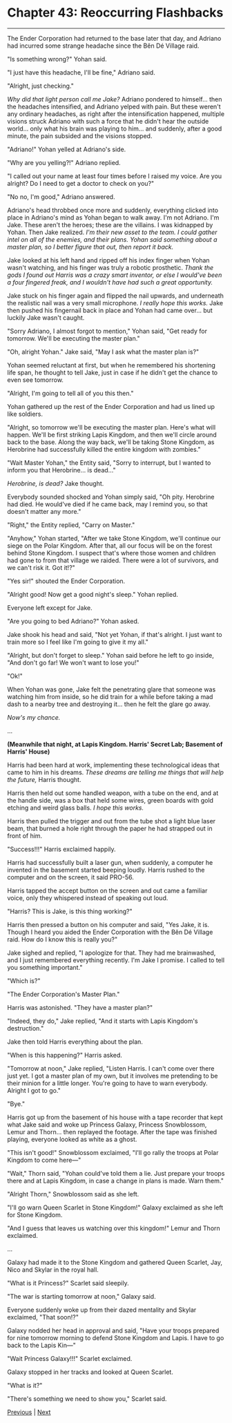 # Chapter 43: Reoccurring Flashbacks
---

The Ender Corporation had returned to the base later that day, and Adriano had incurred some strange headache since the Běn Dé Village raid.

"Is something wrong?" Yohan said.

"I just have this headache, I'll be fine," Adriano said.

"Alright, just checking."

*Why did that light person call me Jake?* Adriano pondered to himself... then the headaches intensified, and Adriano yelped with pain. But these weren't any ordinary headaches, as right after the intensification happened, multiple visions struck Adriano with such a force that he didn't hear the outside world... only what his brain was playing to him... and suddenly, after a good minute, the pain subsided and the visions stopped.

"Adriano!" Yohan yelled at Adriano's side.

"Why are you yelling?!" Adriano replied.

"I called out your name at least four times before I raised my voice. Are you alright? Do I need to get a doctor to check on you?"

"No no, I'm good," Adriano answered.

Adriano's head throbbed once more and suddenly, everything clicked into place in Adriano's mind as Yohan began to walk away. I'm not Adriano. I'm Jake. These aren't the heroes; these are the villains. I was kidnapped by Yohan. Then Jake realized. *I'm their new asset to the team. I could gather intel on all of the enemies, and their plans. Yohan said something about a master plan, so I better figure that out, then report it back.*

Jake looked at his left hand and ripped off his index finger when Yohan wasn't watching, and his finger was truly a robotic prosthetic. *Thank the gods I found out Harris was a crazy smart inventor, or else I would've been a four fingered freak, and I wouldn't have had such a great opportunity.*

Jake stuck on his finger again and flipped the nail upwards, and underneath the realistic nail was a very small microphone. *I really hope this works.* Jake then pushed his fingernail back in place and Yohan had came over... but luckily Jake wasn't caught.

"Sorry Adriano, I almost forgot to mention," Yohan said, "Get ready for tomorrow. We'll be executing the master plan."

"Oh, alright Yohan." Jake said, "May I ask what the master plan is?"

Yohan seemed reluctant at first, but when he remembered his shortening life span, he thought to tell Jake, just in case if he didn't get the chance to even see tomorrow.

"Alright, I'm going to tell all of you this then."

Yohan gathered up the rest of the Ender Corporation and had us lined up like soldiers.

"Alright, so tomorrow we'll be executing the master plan. Here's what will happen. We'll be first striking Lapis Kingdom, and then we'll circle around back to the base. Along the way back, we'll be taking Stone Kingdom, as Herobrine had successfully killed the entire kingdom with zombies."

"Wait Master Yohan," the Entity said, "Sorry to interrupt, but I wanted to inform you that Herobrine... is dead..."

*Herobrine, is dead?* Jake thought.

Everybody sounded shocked and Yohan simply said, "Oh pity. Herobrine had died. He would've died if he came back, may I remind you, so that doesn't matter any more."

"Right," the Entity replied, "Carry on Master."

"Anyhow," Yohan started, "After we take Stone Kingdom, we'll continue our siege on the Polar Kingdom. After that, all our focus will be on the forest behind Stone Kingdom. I suspect that's where those women and children had gone to from that village we raided. There were a lot of survivors, and we can't risk it. Got it!?"

"Yes sir!" shouted the Ender Corporation.

"Alright good! Now get a good night's sleep." Yohan replied.

Everyone left except for Jake.

"Are you going to bed Adriano?" Yohan asked.

Jake shook his head and said, "Not yet Yohan, if that's alright. I just want to train more so I feel like I'm going to give it my all."

"Alright, but don't forget to sleep." Yohan said before he left to go inside, "And don't go far! We won't want to lose you!"

"Ok!"

When Yohan was gone, Jake felt the penetrating glare that someone was watching him from inside, so he did train for a while before taking a mad dash to a nearby tree and destroying it... then he felt the glare go away.

*Now's my chance.*

...

**(Meanwhile that night, at Lapis Kingdom. Harris' Secret Lab; Basement of Harris' House)**

Harris had been hard at work, implementing these technological ideas that came to him in his dreams. *These dreams are telling me things that will help the future,* Harris thought.

Harris then held out some handled weapon, with a tube on the end, and at the handle side, was a box that held some wires, green boards with gold etching and weird glass balls. *I hope this works.*

Harris then pulled the trigger and out from the tube shot a light blue laser beam, that burned a hole right through the paper he had strapped out in front of him.

"Success!!!" Harris exclaimed happily.

Harris had successfully built a laser gun, when suddenly, a computer he invented in the basement started beeping loudly. Harris rushed to the computer and on the screen, it said PRO-56.

Harris tapped the accept button on the screen and out came a familiar voice, only they whispered instead of speaking out loud.

"Harris? This is Jake, is this thing working?"

Harris then pressed a button on his computer and said, "Yes Jake, it is. Though I heard you aided the Ender Corporation with the Běn Dé Village raid. How do I know this is really you?"

Jake sighed and replied, "I apologize for that. They had me brainwashed, and I just remembered everything recently. I'm Jake I promise. I called to tell you something important."

"Which is?"

"The Ender Corporation's Master Plan."

Harris was astonished. "They have a master plan?"

"Indeed, they do," Jake replied, "And it starts with Lapis Kingdom's destruction."

Jake then told Harris everything about the plan.

"When is this happening?" Harris asked.

"Tomorrow at noon," Jake replied, "Listen Harris. I can't come over there just yet. I got a master plan of my own, but it involves me pretending to be their minion for a little longer. You're going to have to warn everybody. Alright I got to go."

"Bye."

Harris got up from the basement of his house with a tape recorder that kept what Jake said and woke up Princess Galaxy, Princess Snowblossom, Lemur and Thorn... then replayed the footage. After the tape was finished playing, everyone looked as white as a ghost.

"This isn't good!" Snowblossom exclaimed, "I'll go rally the troops at Polar Kingdom to come here—"

"Wait," Thorn said, "Yohan could've told them a lie. Just prepare your troops there and at Lapis Kingdom, in case a change in plans is made. Warn them."

"Alright Thorn," Snowblossom said as she left.

"I'll go warn Queen Scarlet in Stone Kingdom!" Galaxy exclaimed as she left for Stone Kingdom.

"And I guess that leaves us watching over this kingdom!" Lemur and Thorn exclaimed.

...

Galaxy had made it to the Stone Kingdom and gathered Queen Scarlet, Jay, Nico and Skylar in the royal hall.

"What is it Princess?" Scarlet said sleepily.

"The war is starting tomorrow at noon," Galaxy said.

Everyone suddenly woke up from their dazed mentality and Skylar exclaimed, "That soon!?"

Galaxy nodded her head in approval and said, "Have your troops prepared for nine tomorrow morning to defend Stone Kingdom and Lapis. I have to go back to the Lapis Kin—"

"Wait Princess Galaxy!!!" Scarlet exclaimed.

Galaxy stopped in her tracks and looked at Queen Scarlet.

"What is it?"

"There's something we need to show you," Scarlet said.





[Previous](https://lemurkolachnik.github.io/Legend-of-Lemur/pages/book_1_chapters/42) | [Next](https://lemurkolachnik.github.io/Legend-of-Lemur/pages/book_1_chapters/44)

